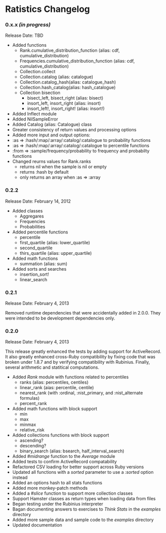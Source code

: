 # Ratistics Changelog

### 0.x.x *(in progress)*

Release Date: TBD

* Added functions
  * Rank.cumulative_distribution_function (alias: cdf, cumulative_distribution)
  * Frequencies.cumulative_distribution_function (alias: cdf, cumulative_distribution)
  * Collection.collect
  * Collection.catalog (alias: catalogue)
  * Collection.catalog_hash(alias: catalogue_hash)
  * Collection.hash_catalog(alias: hash_catalogue)
  * Collection bisection
    * bisect_left, bisect_right (alias: bisect)
    * insort_left, insort_right (alias: insort)
    * insort_left!, insort_right! (alias: insort!)
* Added Inflect module
* Added NilSampleError
* Added Catalog (alias: Catalogue) class
* Greater consistency of return values and processing options
* Added more input and output options:
* :as => :hash/:map/:array/:catalog/:catalogue to probability functions
* :as => :hash/:map/:array/:catalog/:catalogue to percentile functions
* :from => :sample/frequency/probability to frequency and probabilty functions
* Changed reurns values for Rank.ranks
  * returns nil when the sample is nil or empty
  * returns :hash by default
  * only returns an array when :as => :array

### 0.2.2

Release Date: February 14, 2012

* Added classes
  * Aggregares
  * Frequencies
  * Probabilities
* Added percentile functions
  * percentile
  * first_quartile (alias: lower_quartile)
  * second_quartile
  * thirs_quartile (alias: upper_quartile)
* Added math functions
  * summation (alias: sum)
* Added sorts and searches
  * insertion_sort!
  * linear_search

### 0.2.1

Release Date: February 4, 2013

Removed runtime dependencies that were accidentally added in 2.0.0.
They were intended to be development dependencies only.

### 0.2.0

Release Date: February 4, 2013

This release greatly enhanced the tests by adding support for ActiveRecord.
It also greatly enhanced cross-Ruby compatibility by fixing code that
was broken under 1.8.7 and by verifying compatibility with Rubinius.
Finally, several arithmetic and statitical computations.

* Added *Rank* module with functions related to percentiles
  * ranks (alias: percentiles, centiles)
  * linear_rank (aias: percentile, centile)
  * nearest_rank (with :ordinal, :nist_primary, and :nist_alternate formulas)
  * percent_rank
* Added math functions with block support
  * min
  * max
  * minmax
  * relative_risk
* Added collections functions with block support
  * ascending?
  * descending?
  * binary_search (alias: bsearch, half_interval_search)
* Added *#midrange* function to the *Average* module
* Added tests to confirm ActiveRecord compatability
* Refactored CSV loading for better support across Ruby versions
* Updated all functions with a *sorted* parameter to use a *:sorted* option instead
* Added an options hash to all stats functions
* Added more monkey-patch methods
* Added a *#slice* function to support more collection classes
* Support Hamster classes as return types when loading data from files
* Began testing under the Rubinius interpreter
* Bagan documenting answers to exercises to *Think Stats* in the *examples* directory
* Added more sample data and sample code to the *examples* directory
* Updated documentation
